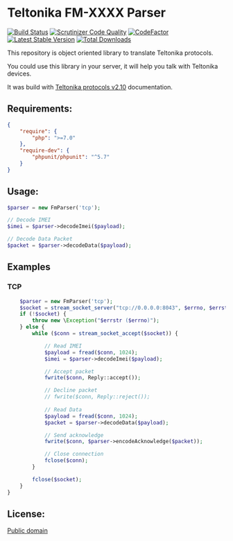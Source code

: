 # Teltonika FM-XXXX Parser 

[![Build Status](https://travis-ci.org/uro/teltonika-fm-parser.svg?branch=master)](https://travis-ci.org/uro/teltonika-fm-parser) [![Scrutinizer Code Quality](https://scrutinizer-ci.com/g/uro/teltonika-fm-parser/badges/quality-score.png?b=master)](https://scrutinizer-ci.com/g/uro/teltonika-fm-parser/?branch=master) [![CodeFactor](https://www.codefactor.io/repository/github/uro/teltonika-fm-parser/badge)](https://www.codefactor.io/repository/github/uro/teltonika-fm-parser) [![Latest Stable Version](https://poser.pugx.org/uro/teltonika-fm-parser/v/stable)](https://packagist.org/packages/uro/teltonika-fm-parser) [![Total Downloads](https://poser.pugx.org/uro/teltonika-fm-parser/downloads)](https://packagist.org/packages/uro/teltonika-fm-parser)

This repository is object oriented library to translate Teltonika protocols.

You could use this library in your server, it will help you talk with Teltonika devices.

It was build with [Teltonika protocols v2.10](FMXXXX_Protocols_v2.10.pdf) documentation.

## Requirements:

```json
{
    "require": {
        "php": ">=7.0"
    },
    "require-dev": {
        "phpunit/phpunit": "^5.7"
    }
}
```

## Usage:

```php
$parser = new FmParser('tcp');

// Decode IMEI
$imei = $parser->decodeImei($payload);

// Decode Data Packet
$packet = $parser->decodeData($payload);
```

## Examples

### TCP

```php
	$parser = new FmParser('tcp');
	$socket = stream_socket_server("tcp://0.0.0.0:8043", $errno, $errstr);
	if (!$socket) {
		throw new \Exception("$errstr ($errno)");
	} else {
		while ($conn = stream_socket_accept($socket)) {

			// Read IMEI
			$payload = fread($conn, 1024);
			$imei = $parser->decodeImei($payload);

			// Accept packet
			fwrite($conn, Reply::accept());

			// Decline packet
			// fwrite($conn, Reply::reject());
			
			// Read Data
			$payload = fread($conn, 1024);
			$packet = $parser->decodeData($payload);

			// Send acknowledge
			fwrite($conn, $parser->encodeAcknowledge($packet));

			// Close connection
			fclose($conn);
		}

		fclose($socket);
	}
}
```



## License:

[Public domain](LICENSE.md)
